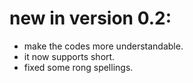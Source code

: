 # new in version 0.2:

* make the codes more understandable.
* it now supports short.
* fixed some rong spellings.